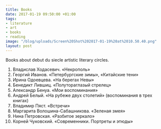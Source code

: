```yaml
---
title: Books
date: 2017-01-19 09:50:00 +01:00
tags:
- literature
- art
- books
- reading
image: "/blog/uploads/Screen%20Shot%202017-01-19%20at%2010.50.40.png"
layout: post
---
```


Books about debut du siecle artistic literary circles.

1. Владислав Ходасевич. «Некрополь»
2. Георгий Иванов. «Петербургские зимы», «Китайские тени»
3. Ирина Одоевцева. «На берегах Невы» 
4. Бенедикт Лившиц. «Полутораглазый стрелец»
5. Александр Бенуа. «Мои воспоминания» 
6. Андрей Белый. «На рубеже двух столетий» (воспоминания в трех книгах)
7. Владимир Пяст. «Встречи»
8. Маргарита Волошина-Сабашникова. «Зеленая змея»
9. Нина Петровская. «Разбитое зеркало»
10. Корней Чуковский. «Современники. Портреты и этюды»
